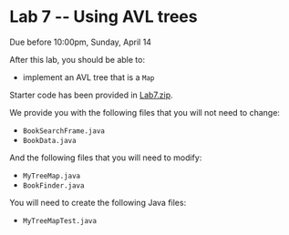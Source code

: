 # Lab 7 -- Using AVL trees
Due before 10:00pm, Sunday, April 14


After this lab, you should be able to:
- implement an AVL tree that is a `Map`

Starter code has been provided in [Lab7.zip](Lab7.zip).

We provide you with the following files that you will not need to change:
- `BookSearchFrame.java`
- `BookData.java`

And the following files that you will need to modify:
- `MyTreeMap.java`
- `BookFinder.java`

You will need to create the following Java files:
- `MyTreeMapTest.java`

